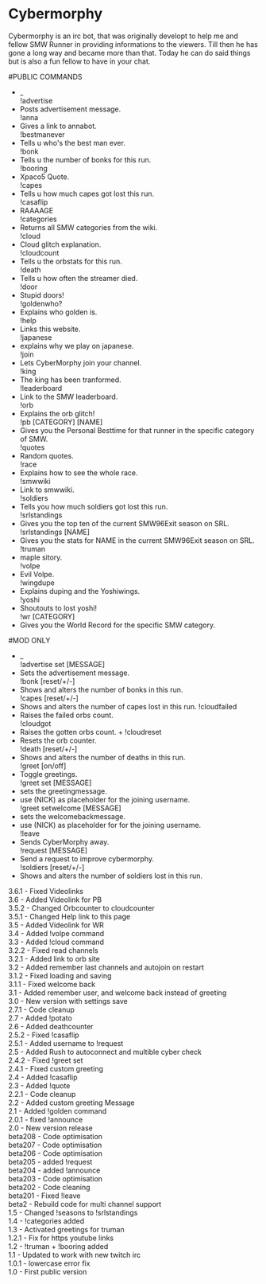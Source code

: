Cybermorphy
===========

Cybermorphy is an irc bot, that was originally developt to help me and fellow SMW Runner in providing informations to the viewers. Till then he has gone a long way and became more than that. Today he can do said things but is also a fun fellow to have in your chat.

#PUBLIC COMMANDS  

- _  
!advertise  
- Posts advertisement message.  
!anna  
- Gives a link to annabot.  
!bestmanever  
- Tells u who's the best man ever.  
!bonk  
- Tells u the number of bonks for this run.  
!booring  
- Xpaco5 Quote.  
!capes  
- Tells u how much capes got lost this run.  
!casaflip  
- RAAAAGE  
!categories  
- Returns all SMW categories from the wiki.  
!cloud  
- Cloud glitch explanation.  
!cloudcount  
- Tells u the orbstats for this run.  
!death  
- Tells u how often the streamer died.  
!door  
- Stupid doors!  
!goldenwho?  
- Explains who golden is.  
!help  
- Links this website.  
!japanese  
- explains why we play on japanese.  
!join  
- Lets CyberMorphy join your channel.  
!king  
- The king has been tranformed.  
!leaderboard  
- Link to the SMW leaderboard.  
!orb  
- Explains the orb glitch!  
!pb [CATEGORY] [NAME]  
- Gives you the Personal Besttime for that runner in the specific category of SMW.  
!quotes  
- Random quotes.  
!race  
- Explains how to see the whole race.  
!smwwiki  
- Link to smwwiki.  
!soldiers  
- Tells you how much soldiers got lost this run.  
!srlstandings  
- Gives you the top ten of the current SMW96Exit season on SRL.  
!srlstandings [NAME]  
- Gives you the stats for NAME in the current SMW96Exit season on SRL.  
!truman  
- maple sitory.  
!volpe  
- Evil Volpe.  
!wingdupe  
- Explains duping and the Yoshiwings.  
!yoshi  
- Shoutouts to lost yoshi!  
 !wr [CATEGORY]  
- Gives you the World Record for the specific SMW category.  

#MOD ONLY  
- _  
!advertise set [MESSAGE]  
- Sets the advertisement message.  
!bonk [reset/+/-]  
- Shows and alters the number of bonks in this run.  
!capes [reset/+/-]  
- Shows and alters the number of capes lost in this run.
!cloudfailed  
- Raises the failed orbs count.  
!cloudgot  
- Raises the gotten orbs count.   +
!cloudreset  
- Resets the orb counter.   
!death [reset/+/-]  
- Shows and alters the number of deaths in this run.  
!greet [on/off]  
- Toggle greetings.  
!greet set [MESSAGE]  
- sets the greetingmessage.  
- use (NICK) as placeholder for the joining username.  
!greet setwelcome [MESSAGE]  
- sets the welcomebackmessage.  
- use (NICK) as placeholder for for the joining username.  
!leave  
- Sends CyberMorphy away.  
!request [MESSAGE]  
- Send a request to improve cybermorphy.  
!soldiers [reset/+/-]  
- Shows and alters the number of soldiers lost in this run.  

3.6.1 - Fixed Videolinks  
3.6 - Added Videolink for PB  
3.5.2 - Changed Orbcounter to cloudcounter  
3.5.1 - Changed Help link to this page  
3.5 - Added Videolink for WR  
3.4 - Added !volpe command  
3.3 - Added !cloud command  
3.2.2 - Fixed read channels  
3.2.1 - Added link to orb site  
3.2 - Added remember last channels and autojoin on restart  
3.1.2 - Fixed loading and saving  
3.1.1 - Fixed welcome back  
3.1 - Added remember user, and welcome back instead of greeting  
3.0 - New version with settings save  
2.7.1 - Code cleanup  
2.7 - Added !potato  
2.6 - Added deathcounter  
2.5.2 - Fixed !casaflip  
2.5.1 - Added username to !request  
2.5 - Added Rush to autoconnect and multible cyber check  
2.4.2 - Fixed !greet set  
2.4.1 - Fixed custom greeting  
2.4 - Added !casaflip  
2.3 - Added !quote  
2.2.1 - Code cleanup  
2.2 - Added custom greeting Message  
2.1 - Added !golden command  
2.0.1 - fixed !announce  
2.0 - New version release  
beta208 - Code optimisation  
beta207 - Code optimisation  
beta206 - Code optimisation  
beta205 - added !request  
beta204 - added !announce  
beta203 - Code optimisation  
beta202 - Code cleaning  
beta201 - Fixed !leave  
beta2 - Rebuild code for multi channel support  
1.5 - Changed !seasons to !srlstandings  
1.4 - !categories added  
1.3 - Activated greetings for truman  
1.2.1 - Fix for https youtube links  
1.2 - !truman + !booring added  
1.1 - Updated to work with new  twitch irc  
1.0.1 - lowercase error fix  
1.0 - First public version  
